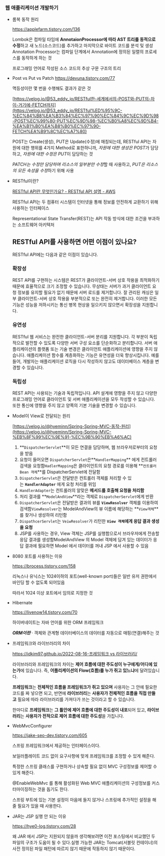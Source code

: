 ### 웹 애플리케이션 개발하기

- 롬복 동작 원리
    
    https://applefarm.tistory.com/136
    
    Lombok은 컴파일 타임에 **AnnotaionProcessor에 따라 AST 트리를 동적으로 수정**하고 새 노드(소스코드)를 추가하고 마지막으로 바이트 코드를 분석 및 생성
    Annotation Processor는 컴파일 단계에서 Annotation에 정의된 일렬의 프로세스를 동작하게 하는 것
    
    프로그래밍 언어로 작성된 소스 코드의 추상 구문 구조의 트리
    
- Post vs Put vs Patch
https://devuna.tistory.com/77
    
    멱등성이란 몇 번을 수행해도 결과가 같은 것
    
    [https://velog.io/@53_eddy_jo/RESTful한-세계에서의-POST와-PUT의-차이-거기에-FETCH까지](https://velog.io/@53_eddy_jo/RESTful%ED%95%9C-%EC%84%B8%EA%B3%84%EC%97%90%EC%84%9C%EC%9D%98-POST%EC%99%80-PUT%EC%9D%98-%EC%B0%A8%EC%9D%B4-%EA%B1%B0%EA%B8%B0%EC%97%90-FETCH%EA%B9%8C%EC%A7%80)
    
    POST는 Create(생성), PUT은 Update(수정)에 매칭되는데, RESTful API는 자원에 대한 행위를 4가지 Method로 표한하니까, *자원에 대한 생성은 POST*가 담당하고, *자원에 대한 수정은 PUT*이 담당하는 것
    
    *PATCH는 수정만 담당하며 리소스의 일부분만 수정*할 때 사용하고, *PUT은 리소스의 모든 속성을 수정*하기 위해 사용
    
- RESTful이란?
    
    [RESTful API란 무엇인가요? - RESTful API 설명 - AWS](https://aws.amazon.com/ko/what-is/restful-api/)
    
    RESTful API는 두 컴퓨터 시스템이 인터넷을 통해 정보를 안전하게 교환하기 위해 사용하는 인터페이스
    
    Representational State Transfer(REST)는 API 작동 방식에 대한 조건을 부과하는 소프트웨어 아키텍처
    
    ## **RESTful API를 사용하면 어떤 이점이 있나요?**
    
    RESTful API에는 다음과 같은 이점이 있습니다.
    
    ### 확장성
    
    REST API를 구현하는 시스템은 REST가 클라이언트-서버 상호 작용을 최적화하기 때문에 효율적으로 크기 조정할 수 있습니다. 무상태는 서버가 과거 클라이언트 요청 정보를 유지할 필요가 없기 때문에 서버 로드를 제거합니다. 잘 관리된 캐싱은 일부 클라이언트-서버 상호 작용을 부분적으로 또는 완전히 제거합니다. 이러한 모든 기능은 성능을 저하시키는 통신 병목 현상을 일으키지 않으면서 확장성을 지원합니다.
    
    ### 유연성
    
    RESTful 웹 서비스는 완전한 클라이언트-서버 분리를 지원합니다. 각 부분이 독립적으로 발전할 수 있도록 다양한 서버 구성 요소를 단순화하고 분리합니다. 서버 애플리케이션의 플랫폼 또는 기술 변경은 클라이언트 애플리케이션에 영향을 주지 않습니다. 애플리케이션 함수를 계층화하는 기능은 유연성을 더욱 향상시킵니다. 예를 들어, 개발자는 애플리케이션 로직을 다시 작성하지 않고도 데이터베이스 계층을 변경할 수 있습니다.
    
    ### 독립성
    
    REST API는 사용되는 기술과 독립적입니다. API 설계에 영향을 주지 않고 다양한 프로그래밍 언어로 클라이언트 및 서버 애플리케이션을 모두 작성할 수 있습니다. 또한 통신에 영향을 주지 않고 양쪽의 기본 기술을 변경할 수 있습니다.
    
- Model이 View로 전달되는 원리
    
    [https://velog.io/@hyeminn/Spring-Spring-MVC-동작-원리](https://velog.io/@hyeminn/Spring-Spring-MVC-%EB%8F%99%EC%9E%91-%EC%9B%90%EB%A6%AC)
    
    1. **`DispatcherServlet`**이 모든 연결을 담당하며, 웹 브라우저로부터의 요청을 받음
    2. 요청이 들어오면 `DispatcherServlet`은**`HandlerMapping`** 에게 컨트롤러 검색을 요청함`HadlerMapping`은 클라이언트의 요청 경로를 이용해 **`컨트롤러 Bean 객체`**를 DispatcherServlet에 전달함
    3. `DispatcherServlet`은 전달받은 컨트롤러 객체를 처리할 수 있는 **`HandlerAdapter`** 에게 요청 처리를 위임
    4. `HandlerAdapter`는 컨트롤러의 알맞은 **메서드를 호출해 요청을 처리함**
    5. 처리 결과를 **`ModelAndView`**라는 객체로 `DispatcherServlet`에게 반환
    6. `DispatcherServlet`은 전달받은 결과의 뷰를 **`ViewResolver`** 객체를 이용하여 검색함`ViewResolver`는 ModelAndView의 뷰 이름에 해당하는 **`View객체`**를 찾거나 생성하여 리턴함
    7. `DispathcerServlet`는 `VeiwResolver`가 리턴한 **`View 객체`에게 응답 결과 생성을 요청**
    8. JSP를 사용하는 경우, View 객체는 JSP를 실행함으로서 브라우저에게 전송할 응답 결과를 생성함ModelAndView 의 Model 객체에 담겨 있는 데이터가 응답 결과에 필요하면 Model 에서 데이터를 꺼내 JSP 에서 사용할 수 있음
- 8080 포트를 사용하는 이유
    
    https://brocess.tistory.com/158
    
    리눅스나 유닉스는 1024이하의 포트(well-known port)들은 일반 유저 권한에서 바인딩 할 수 없도록 되어있음
    
    따라서 1024 이상 포트에서 임의로 지정한 것
    
- Hibernate
    
    https://livenow14.tistory.com/70
    
    하이버네이트는 자바 언어를 위한 ORM 프레임워크
    
    ***ORM이란*** · 객체와 관계형 데이터베이스의 데이터를 자동으로 매핑(연결)해주는 것
    
- 프레임워크와 라이브러리의 차이
    
    [https://idkim97.github.io/2022-08-16-프레임워크 vs 라이브러리/](https://idkim97.github.io/2022-08-16-%ED%94%84%EB%A0%88%EC%9E%84%EC%9B%8C%ED%81%AC%20vs%20%EB%9D%BC%EC%9D%B4%EB%B8%8C%EB%9F%AC%EB%A6%AC/)
    
    라이브러리와 프레임워크의 차이는 **제어 흐름에 대한 주도성이 누구에게/어디에 있는가**에 있습니다. 즉, **어플리케이션의 Flow(흐름)를 누가 쥐고 있느냐**에 달려있습니다.
    
    **프레임워크**는 **전체적인 흐름을 프레임워크가 쥐고 있으며** 사용자는 그 안에 필요한 코드를 짜 넣으면 되고, 반면에 **라이브러리**는 **사용자가 전체적인 흐름을 직접 만들고** 필요에 따라 라이브러리를 가져다가 쓰는 것이라고 할 수 있습니다.
    
    한마디로 **프레임워크**는 **그 틀안에 제어 흐름에 대한 주도성이 내포**되어 있고, **라이브러리**는 **사용자가 전적으로 제어 흐름에 대한 주도성**을 가집니다.
    
- WebMvcConfigurer
    
    https://jake-seo-dev.tistory.com/605
    
    스프링 프레임워크에서 제공하는 인터페이스이다.
    
    보일러플레이트 코드 없이 요구사항에 맞게 프레임워크를 조정할 수 있게 해준다.
    
    특정한 스프링 클래스를 구현하거나 상속할 필요 없이 MVC 구성정보를 제어할 수 있게 해준다.
    
    @EnableWebMvc 를 통해 활성화된 Web MVC 애플리케이션의 구성정보를 커스터마이징하는 것을 돕기도 한다.
    
    스프링 부트에 있는 기본 설정이 마음에 들지 않거나 스프링에 추가적인 설정을 해줄 필요가 있을 때 사용한다.
    
- JAR는 JSP 실행 안 되는 이유
    
    https://hye0-log.tistory.com/28
    
    왜 JAR 에서 JSP는 지원되지 않을까 생각해보려면 이전 포스팅에서 비교했던 두 파일의 구조가 도움이 될 수 있다.실행 가능한 JAR는 Tomcat(서블릿 컨테이너)의 사전 정의된 파일 패턴에 따르지 않기 때문에 작동하지 않기 때문이다.
